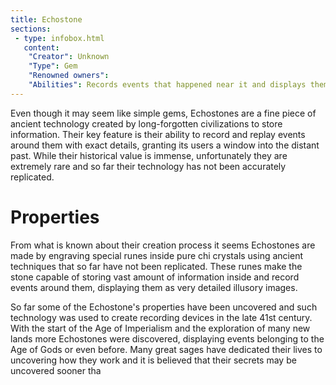 ```yaml
---
title: Echostone
sections:
 - type: infobox.html
   content:
    "Creator": Unknown
    "Type": Gem
    "Renowned owners": 
    "Abilities": Records events that happened near it and displays them to those who activate it.
---
```


Even though it may seem like simple gems, Echostones are a fine piece of ancient technology created by long-forgotten civilizations to store information. Their key feature is their ability to record and replay events around them with exact details, granting its users a window into the distant past. While their historical value is immense, unfortunately they are extremely rare and so far their technology has not been accurately replicated.

# Properties

From what is known about their creation process it seems Echostones are made by engraving special runes inside pure chi crystals using ancient techniques that so far have not been replicated. These runes make the stone capable of storing vast amount of information inside and record events around them, displaying them as very detailed illusory images. 

So far some of the Echostone's properties have been uncovered and such technology was used to create recording devices in the late 41st century. With the start of the Age of Imperialism and the exploration of many new lands more Echostones were discovered, displaying events belonging to the Age of Gods or even before. Many great sages have dedicated their lives to uncovering how they work and it is believed that their secrets may be uncovered sooner tha
